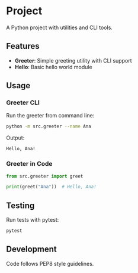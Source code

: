 # Project

A Python project with utilities and CLI tools.

## Features

- **Greeter**: Simple greeting utility with CLI support
- **Hello**: Basic hello world module

## Usage

### Greeter CLI

Run the greeter from command line:

```bash
python -m src.greeter --name Ana
```

Output:
```
Hello, Ana!
```

### Greeter in Code

```python
from src.greeter import greet

print(greet("Ana"))  # Hello, Ana!
```

## Testing

Run tests with pytest:

```bash
pytest
```

## Development

Code follows PEP8 style guidelines.
